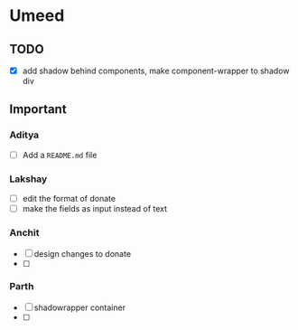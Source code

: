 # Umeed
## TODO
  - [x] add shadow behind components, make component-wrapper to shadow div
## Important

### Aditya
- [ ] Add a `README.md` file

### Lakshay
- [ ] edit the format of donate
- [ ] make the fields as input instead of text

### Anchit
- [ ] design changes to donate
- [ ] 
### Parth
- [ ] shadowrapper container
- [ ] 